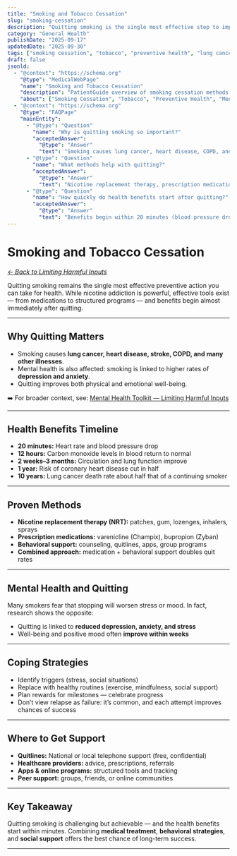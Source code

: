 ```yaml
---
title: "Smoking and Tobacco Cessation"
slug: "smoking-cessation"
description: "Quitting smoking is the single most effective step to improve health and prevent disease. Learn methods, supports, and benefits."
category: "General Health"
publishDate: "2025-09-17"
updatedDate: "2025-09-30"
tags: ["smoking cessation", "tobacco", "preventive health", "lung cancer", "addiction", "public health", "mental health"]
draft: false
jsonld:
  - "@context": "https://schema.org"
    "@type": "MedicalWebPage"
    "name": "Smoking and Tobacco Cessation"
    "description": "PatientGuide overview of smoking cessation methods, supports, and health benefits."
    "about": ["Smoking Cessation", "Tobacco", "Preventive Health", "Mental Health"]
  - "@context": "https://schema.org"
    "@type": "FAQPage"
    "mainEntity":
      - "@type": "Question"
        "name": "Why is quitting smoking so important?"
        "acceptedAnswer":
          "@type": "Answer"
          "text": "Smoking causes lung cancer, heart disease, COPD, and many other illnesses. Quitting lowers risk immediately and continues to improve health over time."
      - "@type": "Question"
        "name": "What methods help with quitting?"
        "acceptedAnswer":
          "@type": "Answer"
          "text": "Nicotine replacement therapy, prescription medications, behavioral counseling, and quitline support all increase chances of success."
      - "@type": "Question"
        "name": "How quickly do health benefits start after quitting?"
        "acceptedAnswer":
          "@type": "Answer"
          "text": "Benefits begin within 20 minutes (blood pressure drops) and continue for years, with lung cancer risk halved after 10 years."
---
```


# Smoking and Tobacco Cessation

*[← Back to Limiting Harmful Inputs](/guides/limit-harmful-inputs)*

Quitting smoking remains the single most effective preventive action you can take for health. While nicotine addiction is powerful, effective tools exist — from medications to structured programs — and benefits begin almost immediately after quitting.

---

## Why Quitting Matters

- Smoking causes **lung cancer, heart disease, stroke, COPD, and many other illnesses**.  
- Mental health is also affected: smoking is linked to higher rates of **depression and anxiety**.  
- Quitting improves both physical and emotional well-being.  

➡️ For broader context, see: [Mental Health Toolkit — Limiting Harmful Inputs](/guides/limit-harmful-inputs)

---

## Health Benefits Timeline

- **20 minutes:** Heart rate and blood pressure drop  
- **12 hours:** Carbon monoxide levels in blood return to normal  
- **2 weeks–3 months:** Circulation and lung function improve  
- **1 year:** Risk of coronary heart disease cut in half  
- **10 years:** Lung cancer death rate about half that of a continuing smoker  

---

## Proven Methods

- **Nicotine replacement therapy (NRT):** patches, gum, lozenges, inhalers, sprays  
- **Prescription medications:** varenicline (Champix), bupropion (Zyban)  
- **Behavioral support:** counseling, quitlines, apps, group programs  
- **Combined approach:** medication + behavioral support doubles quit rates  

---

## Mental Health and Quitting

Many smokers fear that stopping will worsen stress or mood. In fact, research shows the opposite:  
- Quitting is linked to **reduced depression, anxiety, and stress**  
- Well-being and positive mood often **improve within weeks**  

---

## Coping Strategies

- Identify triggers (stress, social situations)  
- Replace with healthy routines (exercise, mindfulness, social support)  
- Plan rewards for milestones — celebrate progress  
- Don’t view relapse as failure: it’s common, and each attempt improves chances of success  

---

## Where to Get Support

- **Quitlines:** National or local telephone support (free, confidential)  
- **Healthcare providers:** advice, prescriptions, referrals  
- **Apps & online programs:** structured tools and tracking  
- **Peer support:** groups, friends, or online communities  

---

## Key Takeaway

Quitting smoking is challenging but achievable — and the health benefits start within minutes. Combining **medical treatment**, **behavioral strategies**, and **social support** offers the best chance of long-term success.

---

